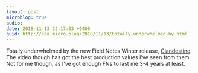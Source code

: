 ```yaml
---
layout: post
microblog: true
audio: 
date: 2018-11-13 22:17:03 +0400
guid: http://kaa.micro.blog/2018/11/13/totally-underwhelmed-by.html
---
```

Totally underwhelmed by the new Field Notes Winter release, [Clandestine](https://fieldnotesbrand.com/products/clandestine). The video though has got the best production values I've seen from them. Not for me though, as I've got enough FNs to last me 3-4 years at least.
